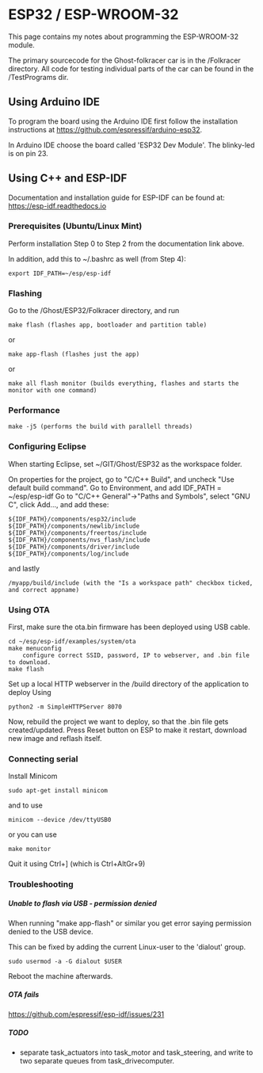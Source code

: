 # ESP32 / ESP-WROOM-32

This page contains my notes about programming the ESP-WROOM-32 module.

The primary sourcecode for the Ghost-folkracer car is in the /Folkracer directory.
All code for testing individual parts of the car can be found in the /TestPrograms dir.

## Using Arduino IDE

To program the board using the Arduino IDE first follow the installation instructions at https://github.com/espressif/arduino-esp32.

In Arduino IDE choose the board called 'ESP32 Dev Module'.
The blinky-led is on pin 23.


## Using C++ and ESP-IDF

Documentation and installation guide for ESP-IDF can be found at: https://esp-idf.readthedocs.io

### Prerequisites (Ubuntu/Linux Mint)

Perform installation Step 0 to Step 2 from the documentation link above.

In addition, add this to ~/.bashrc as well (from Step 4):

    export IDF_PATH=~/esp/esp-idf

### Flashing

Go to the /Ghost/ESP32/Folkracer directory, and run

    make flash (flashes app, bootloader and partition table)

or

    make app-flash (flashes just the app)

or

    make all flash monitor (builds everything, flashes and starts the monitor with one command)


### Performance

    make -j5 (performs the build with parallell threads)

### Configuring Eclipse

When starting Eclipse, set ~/GIT/Ghost/ESP32 as the workspace folder.

On properties for the project, go to "C/C++ Build", and uncheck "Use default build command".
Go to Environment, and add IDF_PATH = ~/esp/esp-idf
Go to "C/C++ General"->"Paths and Symbols", select "GNU C", click Add..., and add these:

    ${IDF_PATH}/components/esp32/include
    ${IDF_PATH}/components/newlib/include
    ${IDF_PATH}/components/freertos/include
    ${IDF_PATH}/components/nvs_flash/include
    ${IDF_PATH}/components/driver/include
    ${IDF_PATH}/components/log/include

and lastly

    /myapp/build/include (with the "Is a workspace path" checkbox ticked, and correct appname)

### Using OTA

First, make sure the ota.bin firmware has been deployed using USB cable.

    cd ~/esp/esp-idf/examples/system/ota
    make menuconfig
        configure correct SSID, password, IP to webserver, and .bin file to download.
    make flash

Set up a local HTTP webserver in the /build directory of the application to deploy Using

    python2 -m SimpleHTTPServer 8070

Now, rebuild the project we want to deploy, so that the .bin file gets created/updated.
Press Reset button on ESP to make it restart, download new image and reflash itself.

### Connecting serial

Install Minicom

    sudo apt-get install minicom

and to use

    minicom --device /dev/ttyUSB0

or you can use

    make monitor

Quit it using Ctrl+] (which is Ctrl+AltGr+9)

### Troubleshooting

##### Unable to flash via USB - permission denied

When running "make app-flash" or similar you get error saying permission denied to the USB device.

This can be fixed by adding the current Linux-user to the 'dialout' group.

    sudo usermod -a -G dialout $USER

Reboot the machine afterwards.


##### OTA fails
https://github.com/espressif/esp-idf/issues/231


##### TODO

- separate task_actuators into task_motor and task_steering, and write to two separate queues from task_drivecomputer.
